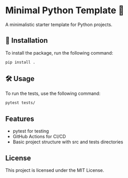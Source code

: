 # Minimal Python Template 🎉
A minimalistic starter template for Python projects.

## 🚀 Installation
To install the package, run the following command:
```sh
pip install .
```

## 🛠️ Usage
To run the tests, use the following command:
```sh
pytest tests/
```

## Features
- pytest for testing
- GitHub Actions for CI/CD
- Basic project structure with src and tests directories

## License
This project is licensed under the MIT License.
